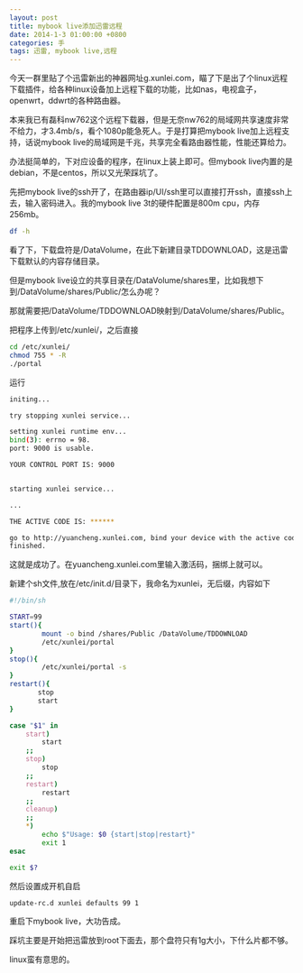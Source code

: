 ```yaml
---
layout: post
title: mybook live添加迅雷远程
date: 2014-1-3 01:00:00 +0800
categories: 手
tags: 迅雷, mybook live,远程
---
```


今天一群里贴了个迅雷新出的神器网址g.xunlei.com，瞄了下是出了个linux远程下载插件，给各种linux设备加上远程下载的功能，比如nas，电视盒子，openwrt，ddwrt的各种路由器。

本来我已有磊科nw762这个远程下载器，但是无奈nw762的局域网共享速度非常不给力，才3.4mb/s，看个1080p能急死人。于是打算把mybook live加上远程支持，话说mybook live的局域网是千兆，共享完全看路由器性能，性能还算给力。

办法挺简单的，下对应设备的程序，在linux上装上即可。但mybook live内置的是debian，不是centos，所以又光荣踩坑了。

先把mybook live的ssh开了，在路由器ip/UI/ssh里可以直接打开ssh，直接ssh上去，输入密码进入。我的mybook live 3t的硬件配置是800m cpu，内存256mb。

```sh
df -h
```

看了下，下载盘符是/DataVolume，在此下新建目录TDDOWNLOAD，这是迅雷下载默认的内容存储目录。

但是mybook
 live设立的共享目录在/DataVolume/shares里，比如我想下到/DataVolume/shares/Public/怎么办呢？
 
那就需要把/DataVolume/TDDOWNLOAD映射到/DataVolume/shares/Public。


把程序上传到/etc/xunlei/，之后直接

```sh
cd /etc/xunlei/
chmod 755 * -R
./portal
``` 

运行

```sh
initing...

try stopping xunlei service...

setting xunlei runtime env...
bind(3): errno = 98.
port: 9000 is usable.

YOUR CONTROL PORT IS: 9000


starting xunlei service...

...

THE ACTIVE CODE IS: ******

go to http://yuancheng.xunlei.com, bind your device with the active code.
finished.

```
这就是成功了。在yuancheng.xunlei.com里输入激活码，捆绑上就可以。

新建个sh文件,放在/etc/init.d/目录下，我命名为xunlei，无后缀，内容如下

```sh
#!/bin/sh

START=99
start(){
        mount -o bind /shares/Public /DataVolume/TDDOWNLOAD
        /etc/xunlei/portal
}
stop(){
        /etc/xunlei/portal -s
}
restart(){
       stop
       start
}

case "$1" in
    start)
        start
    ;;
    stop)
        stop
    ;;
    restart)
        restart
    ;;
    cleanup)
    ;;
    *)
        echo $"Usage: $0 {start|stop|restart}"
        exit 1
esac

exit $?
```

然后设置成开机自启

```sh
update-rc.d xunlei defaults 99 1     
```

重启下mybook live，大功告成。

踩坑主要是开始把迅雷放到root下面去，那个盘符只有1g大小，下什么片都不够。

linux蛮有意思的。
